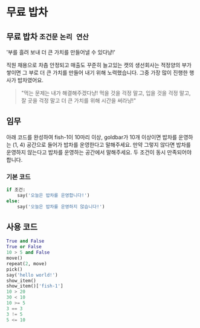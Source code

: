# 무료 밥차

## 무료 밥차 `조건문` `논리 연산`

'부를 흘려 보내 더 큰 가치를 만들어낼 수 있다냥!'

직원 채용으로 차츰 안정되고 매출도 꾸준히 늘고있는 캣의 생선회사는 적정양의 부가 쌓이면 그 부로 더 큰 가치를 만들어 내기 위해 노력했습니다. 그중 가장 많이 진행한 행사가 밥차였어요.

> "먹는 문제는 내가 해결해주겠다냥! 먹을 것을 걱정 말고, 입을 것을 걱정 말고, 잘 곳을 걱정 말고 더 큰 가치를 위해 시간을 써라냥!"


## 임무

아래 코드를 완성하여 fish-1이 10마리 이상, goldbar가 10개 이상이면 밥차를 운영하는 (1, 4) 공간으로 들어가 밥차를 운영한다고 말해주세요. 만약 그렇지 않다면 밥차를 운영하지 않는다고 밥차를 운영하는 공간에서 말해주세요. 두 조건이 동시 만족되어야 합니다.

### 기본 코드

```python
if 조건:
    say('오늘은 밥차를 운영합니다!')
else:
    say('오늘은 밥차를 운영하지 않습니다!')
```

## 사용 코드

```python
True and False
True or False
10 > 5 and False
move()
repeat(2, move)
pick()
say('hello world!')
show_item()
show_item()['fish-1']
10 > 20
30 < 10
10 >= 5
3 == 3
3 != 5
5 <= 10
```